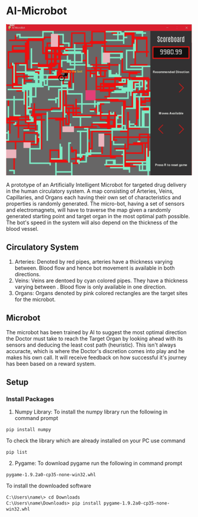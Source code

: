 # AI-Microbot

![](Media/Demo.gif)

A prototype of an Artificially Intelligent Microbot for targeted drug delivery in the human circulatory system. A map consisting of Arteries, Veins, Capillaries, and Organs each having their own set of characteristics and properties is randomly generated. The micro-bot, having a set of sensors and electromagnets, will have to traverse the map given a randomly generated starting point and target organ in the most optimal path possible. The bot's speed in the system will also depend on the thickness of the blood vessel.

## Circulatory System
1. Arteries: Denoted by red pipes, arteries have a thickness varying between. Blood flow and hence bot movement is available in both directions.
2. Veins: Veins are dentoed by cyan colored pipes. They have a thickness varying between . Blood flow is only available in one direction.
3. Organs: Organs denoted by pink colored rectangles are the target sites for the microbot.

## Microbot
 The microbot has been trained by AI to suggest the most optimal direction the Doctor must take to reach the Target Organ by looking ahead with its sensors and deducing the least cost path (heuristic). This isn't always accuracte, which is where the Doctor's discretion comes into play and he makes his own call. It will receive feedback on how successful it's journey has been based on a reward system.
 
## Setup

### Install Packages

1. Numpy Library:
To install the numpy library run the following in command prompt

```
pip install numpy
```

To check the library which are already installed on your PC use command

```
pip list
```

2. Pygame:
To download pygame run the following in command prompt

```
pygame‑1.9.2a0‑cp35‑none‑win32.whl
```

To install the downloaded software

```
C:\Users\name\> cd Downloads
C:\Users\name\Downloads> pip install pygame-1.9.2a0-cp35-none-win32.whl
```
